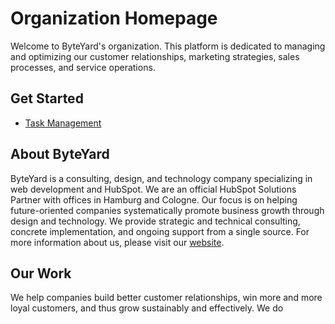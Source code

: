 # Organization Homepage

Welcome to ByteYard's organization. This platform is dedicated to managing and optimizing our customer relationships, marketing strategies, sales processes, and service operations.

## Get Started

* [Task Management](https://github.com/orgs/byteyard/projects/17)

## About ByteYard

ByteYard is a consulting, design, and technology company specializing in web development and HubSpot. We are an official HubSpot Solutions Partner with offices in Hamburg and Cologne. Our focus is on helping future-oriented companies systematically promote business growth through design and technology. We provide strategic and technical consulting, concrete implementation, and ongoing support from a single source. For more information about us, please visit our [website](https://www.byteyard.de/).

## Our Work

We help companies build better customer relationships, win more and more loyal customers, and thus grow sustainably and effectively. We do
